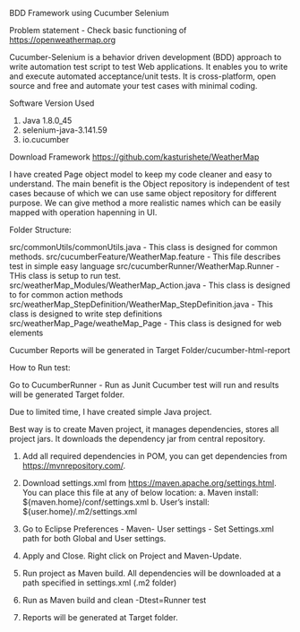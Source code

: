 BDD Framework using Cucumber Selenium

Problem statement - Check basic functioning of  https://openweathermap.org 

Cucumber-Selenium is a behavior driven development (BDD) approach to write automation test script to test Web applications. 
It enables you to write and execute automated acceptance/unit tests. It is cross-platform, open source and free and 
automate your test cases with minimal coding.

Software Version Used
1. Java 1.8.0_45
2. selenium-java-3.141.59
3. io.cucumber

Download Framework
https://github.com/kasturishete/WeatherMap

I have created Page object model to keep my code cleaner and easy to understand. The main benefit is the Object repository is independent of test cases because of which we can use same object repository for different purpose. We can give method a more realistic names which can be easily mapped with operation hapenning in UI.

Folder Structure:

src/commonUtils/commonUtils.java - This class is designed for common methods.
src/cucumberFeature/WeatherMap.feature - This file describes test in simple easy language
src/cucumberRunner/WeatherMap.Runner - THis class is setup to run test.
src/weatherMap_Modules/WeatherMap_Action.java - This class is designed to for common action methods
src/weatherMap_StepDefinition/WeatherMap_StepDefinition.java - This class is designed to write step definitions
src/weatherMap_Page/weatheMap_Page - This class is designed for web elements


Cucumber Reports will be generated in Target Folder/cucumber-html-report

How to Run test:

Go to CucumberRunner - Run as Junit
Cucumber test will run and results will be generated Target folder.

Due to limited time, I have created simple Java project. 

Best way is to create Maven project, it manages dependencies, stores all project jars. It downloads the dependency jar from central repository.

1. Add all required dependencies in POM, you can get dependencies from https://mvnrepository.com/. 
2. Download settings.xml from https://maven.apache.org/settings.html. You can place this file at any of below location:
  a.	Maven install: ${maven.home}/conf/settings.xml
  b.	User’s install: ${user.home}/.m2/settings.xml

3. Go to Eclipse Preferences - Maven- User settings - Set Settings.xml path for both Global and User settings.
4. Apply and Close. Right click on Project and Maven-Update.
5. Run project as Maven build. All dependencies will be downloaded at a path specified in settings.xml (.m2 folder)
6. Run as Maven build and clean -Dtest=Runner test
7. Reports will be generated at Target folder. 

